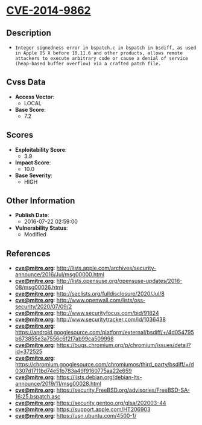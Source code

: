 
# [CVE-2014-9862](http://lists.apple.com/archives/security-announce/2016/Jul/msg00000.html)

## Description

- `Integer signedness error in bspatch.c in bspatch in bsdiff, as used in Apple OS X before 10.11.6 and other products, allows remote attackers to execute arbitrary code or cause a denial of service (heap-based buffer overflow) via a crafted patch file.`

## Cvss Data

- **Access Vector**:
  - LOCAL
- **Base Score**:
  - 7.2

## Scores

- **Exploitability Score**:
  - 3.9
- **Impact Score**:
  - 10.0
- **Base Severity**:
  - HIGH

## Other Information

- **Publish Date**:
  - 2016-07-22 02:59:00
- **Vulnerability Status**:
  - Modified

## References

- **cve@mitre.org**: http://lists.apple.com/archives/security-announce/2016/Jul/msg00000.html
- **cve@mitre.org**: http://lists.opensuse.org/opensuse-updates/2016-08/msg00026.html
- **cve@mitre.org**: http://seclists.org/fulldisclosure/2020/Jul/8
- **cve@mitre.org**: http://www.openwall.com/lists/oss-security/2020/07/09/2
- **cve@mitre.org**: http://www.securityfocus.com/bid/91824
- **cve@mitre.org**: http://www.securitytracker.com/id/1036438
- **cve@mitre.org**: https://android.googlesource.com/platform/external/bsdiff/+/4d054795b673855e3a7556c6f2f7ab99ca509998
- **cve@mitre.org**: https://bugs.chromium.org/p/chromium/issues/detail?id=372525
- **cve@mitre.org**: https://chromium.googlesource.com/chromiumos/third_party/bsdiff/+/d0307d1711bd74e51b783a49f9160775aa22e659
- **cve@mitre.org**: https://lists.debian.org/debian-lts-announce/2019/11/msg00028.html
- **cve@mitre.org**: https://security.FreeBSD.org/advisories/FreeBSD-SA-16:25.bspatch.asc
- **cve@mitre.org**: https://security.gentoo.org/glsa/202003-44
- **cve@mitre.org**: https://support.apple.com/HT206903
- **cve@mitre.org**: https://usn.ubuntu.com/4500-1/
